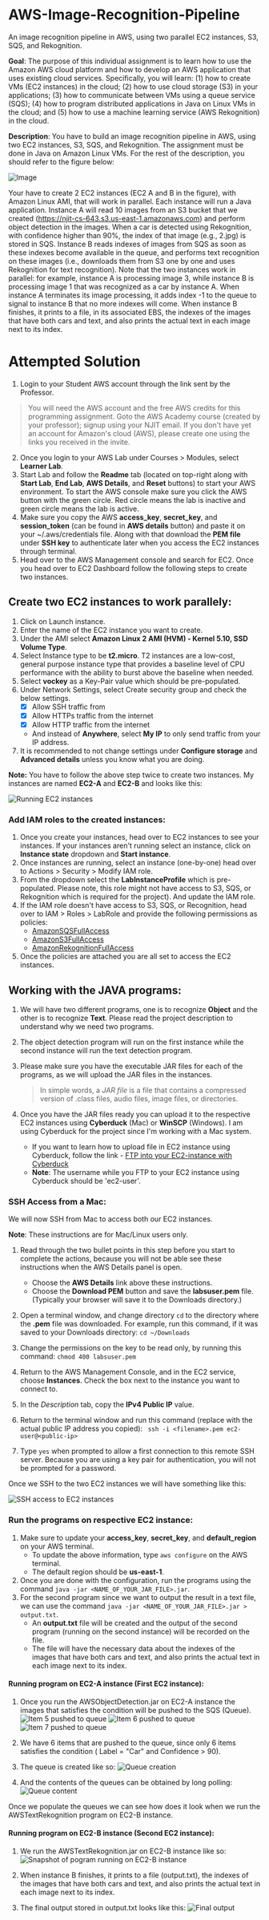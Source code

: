 # AWS-Image-Recognition-Pipeline

An image recognition pipeline in AWS, using two parallel EC2 instances, S3, SQS, and Rekognition.

**Goal**: The purpose of this individual assignment is to learn how to use the Amazon AWS cloud platform and how to develop an AWS application that uses existing cloud services. Specifically, you will learn: (1) how to create VMs (EC2 instances) in the cloud; (2) how to use cloud storage (S3) in your applications; (3) how to communicate between VMs using a queue service (SQS); (4) how to program distributed applications in Java on Linux VMs in the cloud; and (5) how to use a machine learning service (AWS Rekognition) in the cloud.

**Description**: You have to build an image recognition pipeline in AWS, using two EC2 instances, S3, SQS, and Rekognition. The assignment must be done in Java on Amazon Linux VMs. For the rest of the description, you should refer to the figure below:

![Image](https://njit.instructure.com/courses/23601/files/3877275/preview)

Your have to create 2 EC2 instances (EC2 A and B in the figure), with Amazon Linux AMI, that will work in parallel. Each instance will run a Java application. Instance A will read 10 images from an S3 bucket that we created (https://njit-cs-643.s3.us-east-1.amazonaws.com) and perform object detection in the images. When a car is detected using Rekognition, with confidence higher than 90%, the index of that image (e.g., 2.jpg) is stored in SQS. Instance B reads indexes of images from SQS as soon as these indexes become available in the queue, and performs text recognition on these images (i.e., downloads them from S3 one by one and uses Rekognition for text recognition). Note that the two instances work in parallel: for example, instance A is processing image 3, while instance B is processing image 1 that was recognized as a car by instance A. When instance A terminates its image processing, it adds index -1 to the queue to signal to instance B that no more indexes will come. When instance B finishes, it prints to a file, in its associated EBS, the indexes of the images that have both cars and text, and also prints the actual text in each image next to its index.

# Attempted Solution
1. Login to your Student AWS account through the link sent by the Professor.
> You will need the AWS account and the free AWS credits for this programming assignment. Goto the AWS Academy course (created by your professor); signup using your NJIT email. If you don't have yet an account for Amazon's cloud (AWS), please create one using the links you received in the invite.
2. Once you login to your AWS Lab under Courses > Modules, select **Learner Lab**.
3. Start Lab and follow the **Readme** tab (located on top-right along with **Start Lab**, **End Lab**, **AWS Details**, and **Reset** buttons) to start your AWS environment. To start the AWS console make sure you click the AWS button with the green circle. Red circle means the lab is inactive and green circle means the lab is active.
4. Make sure you copy the AWS **access_key**, **secret_key**, and **session_token** (can be found in **AWS details** button) and paste it on your ~/.aws/credentials file. Along with that download the **PEM file** under **SSH key** to authenticate later when you access the EC2 instances through terminal.
5. Head over to the AWS Management console and search for EC2. Once you head over to EC2 Dashboard follow the following steps to create two instances.

## Create two EC2 instances to work parallely:
1. Click on Launch instance.
2. Enter the name of the EC2 instance you want to create. 
3. Under the AMI select **Amazon Linux 2 AMI (HVM) - Kernel 5.10, SSD Volume Type**.
4. Select Instance type to be **t2.micro**. T2 instances are a low-cost, general purpose instance type that provides a baseline level of CPU performance with the ability to burst above the baseline when needed.
5. Select **vockey** as a Key-Pair value which should be pre-populated.
6. Under Network Settings, select Create security group and check the below settings.
	-  [x] Allow SSH traffic from
	-  [x] Allow HTTPs traffic from the internet
	-  [x] Allow HTTP traffic from the internet
	- And instead of **Anywhere**, select **My IP** to only send traffic from your IP address.
7. It is recommended to not change settings under **Configure storage** and **Advanced details** unless you know what you are doing.

**Note:** You have to follow the above step twice to create two instances. My instances are named **EC2-A** and **EC2-B** and looks like this:

![Running EC2 instances](https://raw.githubusercontent.com/Boro23-wq/AWS-Image-Recognition-Pipeline/master/assets/running-ec2-instances.png)

### Add IAM roles to the created instances:
1. Once you create your instances, head over to EC2 instances to see your instances. If your instances aren't running select an instance, click on **Instance state** dropdown and **Start instance**.
2. Once instances are running, select an instance (one-by-one) head over to Actions > Security > Modify IAM role.
3. From the dropdown select the **LabInstanceProfile** which is pre-populated. Please note, this role might not have access to S3, SQS, or Rekognition which is required for the project). And update the IAM role.
4. If the IAM role doesn't have access to S3, SQS, or Recognition, head over to IAM > Roles > LabRole and provide the following permissions as policies:
	- [AmazonSQSFullAccess](https://us-east-1.console.aws.amazon.com/iam/home#/policies/arn:aws:iam::aws:policy/AmazonSQSFullAccess)
	- [AmazonS3FullAccess](https://us-east-1.console.aws.amazon.com/iam/home#/policies/arn:aws:iam::aws:policy/AmazonS3FullAccess)
	- [AmazonRekognitionFullAccess](https://us-east-1.console.aws.amazon.com/iam/home#/policies/arn:aws:iam::aws:policy/AmazonRekognitionFullAccess)
5. Once the policies are attached you are all set to access the EC2 instances.

## Working with the JAVA programs:
1. We will have two different programs, one is to recognize **Object** and the other is to recognize **Text**. Please read the project description to understand why we need two programs.
2. The object detection program will run on the first instance while the second instance will run the text detection program.
3. Please make sure you have the executable JAR files for each of the programs, as we will upload the JAR files in the instances.
	> In simple words, a *JAR file* is a file that contains a compressed version of .class files, audio files, image files, or directories.
	
4. Once you have the JAR files ready you can upload it to the respective EC2 instances using **Cyberduck** (Mac) or **WinSCP** (Windows). I am using Cyberduck for the project since I'm working with a Mac system.
	- If you want to learn how to upload file in EC2 instance using Cyberduck, follow the link - [FTP into your EC2-instance with Cyberduck](http://www.brianhoshi.com/blog/how-to-ftp-into-your-ec2-instance-with-cyberduck/   )
	- **Note**: The username while you FTP to your EC2 instance using Cyberduck should be 'ec2-user'.

### SSH Access from a Mac:
We will now SSH from Mac to access both our EC2 instances.

**Note**: These instructions are for Mac/Linux users only.

1.  Read through the two bullet points in this step before you start to complete the actions, because you will not be able see these instructions when the AWS Details panel is open.
    
    -   Choose the **AWS Details** link above these instructions.
    -   Choose the **Download PEM** button and save the **labsuser.pem** file. (Typically your browser will save it to the Downloads directory.)
   
2.  Open a terminal window, and change directory `cd` to the directory where the **.pem** file was downloaded. For example, run this command, if it was saved to your Downloads directory:
    `cd ~/Downloads`
    
3.  Change the permissions on the key to be read only, by running this command:
    `chmod 400 labsuser.pem`
    
4.  Return to the AWS Management Console, and in the EC2 service, choose **Instances**. Check the box next to the instance you want to connect to.
    
5.  In the _Description_ tab, copy the **IPv4 Public IP** value.
    
6.  Return to the terminal window and run this command (replace **<public-ip>** with the actual public IP address you copied):
   ` ssh -i <filename>.pem ec2-user@<public-ip>`
    
7.  Type `yes` when prompted to allow a first connection to this remote SSH server. Because you are using a key pair for authentication, you will not be prompted for a password.

Once we SSH to the two EC2 instances we will have something like this:

![SSH access to EC2 instances](https://raw.githubusercontent.com/Boro23-wq/AWS-Image-Recognition-Pipeline/master/assets/ssh-to-ec2-instances.png)

### Run the programs on respective EC2 instance:
1. Make sure to update your **access_key**, **secret_key**, and **default_region** on your AWS terminal.
	- To update the above information, type `aws configure` on the AWS terminal.
	- The default region should be **us-east-1**.
2. Once you are done with the configuration, run the programs using the command `java -jar <NAME_OF_YOUR_JAR_FILE>.jar`.
3. For the second program since we want to output the result in a text file, we can use the command `java -jar <NAME_OF_YOUR_JAR_FILE>.jar > output.txt`.
	- An **output.txt** file will be created and the output of the second program (running on the second instance) will be recorded on the file.
	- The file will have the necessary data about the indexes of the images that have both cars and text, and also prints the actual text in each image next to its index.

#### Running program on EC2-A instance (First EC2 instance):
1. Once you run the AWSObjectDetection.jar on EC2-A instance the images that satisfies the condition will be pushed to the SQS (Queue).
![Item 5 pushed to queue](https://raw.githubusercontent.com/Boro23-wq/AWS-Image-Recognition-Pipeline/master/assets/msgs-push-to-sqs-3.png)
![Item 6  pushed to queue](https://raw.githubusercontent.com/Boro23-wq/AWS-Image-Recognition-Pipeline/master/assets/msgs-push-to-sqs-2.png)
![Item 7 pushed to queue](https://raw.githubusercontent.com/Boro23-wq/AWS-Image-Recognition-Pipeline/master/assets/msgs-push-to-sqs-1.png)
2. We have 6 items that are pushed to the queue, since only 6 items satisfies the condition ( Label = "Car" and Confidence > 90).
3. The queue is created like so:
![Queue creation](https://raw.githubusercontent.com/Boro23-wq/AWS-Image-Recognition-Pipeline/master/assets/queue-creation.png)

4. And the contents of the queues can be obtained by long polling:
![Queue content](https://raw.githubusercontent.com/Boro23-wq/AWS-Image-Recognition-Pipeline/master/assets/content-inside-queue.png)

Once we populate the queues we can see how does it look when we run the AWSTextRekognition program on EC2-B instance.

#### Running program on EC2-B instance (Second EC2 instance):
1. We run the AWSTextRekognition.jar on EC2-B instance like so:
![Snapshot of pogram running on EC2-B instance](https://raw.githubusercontent.com/Boro23-wq/AWS-Image-Recognition-Pipeline/master/assets/cmd-to-run-program-ec2-b.png)

2. When instance B finishes, it prints to a file (output.txt), the indexes of the images that have both cars and text, and also prints the actual text in each image next to its index.
3. The final output stored in output.txt looks like this:
![Final output](https://raw.githubusercontent.com/Boro23-wq/AWS-Image-Recognition-Pipeline/master/assets/final-output.png)

